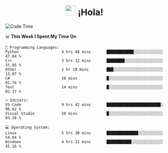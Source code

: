 <div align="center"><h1><img src="https://github.com/blackcater/blackcater/raw/main/images/Hi.gif" height="32"/> ¡Hola!</h1>
</div>

<!--START_SECTION:waka-->
![Code Time](http://img.shields.io/badge/Code%20Time-672%20hrs%2024%20mins-blue)

📊 **This Week I Spent My Time On** 

```text
💬 Programming Languages: 
Python                   4 hrs 48 mins       ████████████░░░░░░░░░░░░░   47.84 % 
C++                      3 hrs 12 mins       ████████░░░░░░░░░░░░░░░░░   31.95 % 
Other                    1 hr 18 mins        ███░░░░░░░░░░░░░░░░░░░░░░   13.07 % 
C#                       16 mins             █░░░░░░░░░░░░░░░░░░░░░░░░   02.74 % 
Text                     14 mins             █░░░░░░░░░░░░░░░░░░░░░░░░   02.37 % 

🔥 Editors: 
VS Code                  9 hrs 42 mins       ████████████████████████░   96.62 % 
Visual Studio            20 mins             █░░░░░░░░░░░░░░░░░░░░░░░░   03.38 % 

💻 Operating System: 
Linux                    5 hrs 30 mins       ██████████████░░░░░░░░░░░   54.84 % 
Windows                  4 hrs 32 mins       ███████████░░░░░░░░░░░░░░   45.16 % 
```


<!--END_SECTION:waka-->